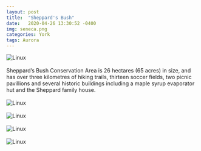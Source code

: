 ```yaml
---
layout: post
title:  "Sheppard's Bush"
date:   2020-04-26 13:30:52 -0400
img: seneca.png
categories: York
tags: Aurora
---
```


![Linux]({{site.baseurl}}/images/sheppard.png)
<br>
<br>
Sheppard’s Bush Conservation Area is 26 hectares (65 acres) in size, and has over three kilometres of hiking trails, thirteen soccer fields, two picnic pavillions and several historic buildings including a maple syrup evaporator hut and the Sheppard family house.
<br>
<br>
![Linux]({{site.baseurl}}/images/sheppard1.jpg)
<br>
<br>
![Linux]({{site.baseurl}}/images/sheppard2.jpg)
<br>
<br>
![Linux]({{site.baseurl}}/images/sheppard3.jpg)
<br>
<br>
![Linux]({{site.baseurl}}/images/sheppard4.jpg)
